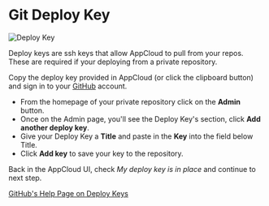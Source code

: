 # Git Deploy Key

![Deploy Key]()

Deploy keys are ssh keys that allow AppCloud to pull from your repos. These are required if your deploying from a private repository.

Copy the deploy key provided in AppCloud (or click the clipboard button) and sign in to your [GitHub](http://www.github.com) account.

- From the homepage of your private repository click on the **Admin** button.
- Once on the Admin page, you'll see the Deploy Key's section, click **Add another deploy key**.
- Give your Deploy Key a **Title** and paste in the **Key** into the field below Title.
- Click **Add key** to save your key to the repository.

Back in the AppCloud UI, check *My deploy key is in place* and continue to next step.

[GitHub's Help Page on Deploy Keys](http://help.github.com/deploy-keys/)